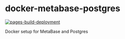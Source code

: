 # docker-metabase-postgres

[![pages-build-deployment](https://github.com/JBris/docker-metabase-postgres/actions/workflows/pages/pages-build-deployment/badge.svg?branch=main)](https://github.com/JBris/docker-metabase-postgres/actions/workflows/pages/pages-build-deployment)

Docker setup for MetaBase and Postgres
